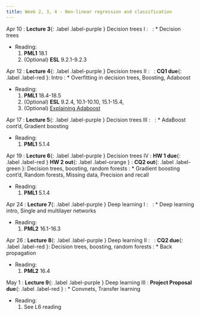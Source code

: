```yaml
---
title: Week 2, 3, 4 - Non-linear regression and classification
---
```


Apr 10
: **Lecture 3**{: .label .label-purple } Decision trees I 
  : &nbsp;
: * Decision trees
  * Reading: 
      1. **PML1** 18.1
      1. (Optional) **ESL** 9.2.1-9.2.3

Apr 12
: **Lecture 4**{: .label .label-purple } Decision trees II 
  : &nbsp;
: **CQ1 due**{: .label .label-red }: Intro
: * Overfitting in decision trees, Boosting, Adaboost
  * Reading:
      1. **PML1** 18.4-18.5
      1. (Optional) **ESL** 9.2.4, 10.1-10.10, 15.1-15.4, 
      1. (Optional) [Explaining Adaboost](http://rob.schapire.net/papers/explaining-adaboost.pdf)

Apr 17
: **Lecture 5**{: .label .label-purple } Decision trees III
  : &nbsp;
: * AdaBoost cont’d, Gradient boosting
  * Reading: 
      1. **PML1** 5.1.4

Apr 19
: **Lecture 6**{: .label .label-purple } Decision trees IV
  : **HW 1 due**{: .label .label-red }  **HW 2 out**{: .label .label-orange }
: **CQ2 out**{: .label .label-green }: Decision trees, boosting, random forests
: *  Gradient boosting cont’d, Random forests, Missing data, Precision and recall
  * Reading:
      1. **PML1** 5.1.4

Apr 24
: **Lecture 7**{: .label .label-purple } Deep learning I
  : &nbsp;
: * Deep learning intro, Single and multilayer networks
  * Reading: 
      1. **PML2** 16.1-16.3

Apr 26
: **Lecture 8**{: .label .label-purple } Deep learning II
  : &nbsp;
: **CQ2 due**{: .label .label-red }: Decision trees, boosting, random forests
: * Back propagation
  * Reading:
      1. **PML2** 16.4

May 1
: **Lecture 9**{: .label .label-purple } Deep learning III
  : **Project Proposal due**{: .label .label-red } 
: * Convnets, Transfer learning
  * Reading: 
      1. See L6 reading

